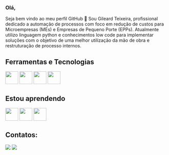 ### Olá,
Seja bem vindo ao meu perfil GitHub 👋 
Sou Gileard Teixeira, profissional dedicado a automação de processos com foco em redução de custos para Microempresas (MEs) e Empresas de Pequeno Porte (EPPs). Atualmente utilizo linguagem python e conhecimentos low code para implementar soluções com o objetivo de uma melhor utilização da mão de obra e restruturação de processo internos.

<!--
**Gil-Ti/Gil-Ti** is a ✨ _special_ ✨ repository because its `README.md` (this file) appears on your GitHub profile.

- 🔭 Atualmente estou trabalhando na https://openconsultoriatributaria.com.br/
- 👯 Estou procurando colaborar em projetos relacionados a automação de processos.
- 📫 Como entrar em contato comigo: linkedin.com/in/gileard-teixeira

-->

## Ferramentas e Tecnologias


<img src="https://cdn.jsdelivr.net/gh/devicons/devicon/icons/python/python-original.svg"  width="40" height="40"/>  <img src="https://cdn.jsdelivr.net/gh/devicons/devicon/icons/php/php-original.svg" width="40" height="40"/>  <img src="https://cdn.jsdelivr.net/gh/devicons/devicon/icons/html5/html5-original.svg" width="40" height="40"/> <img src="https://cdn.jsdelivr.net/gh/devicons/devicon/icons/css3/css3-original.svg" width="40" height="40"/>
          
## Estou aprendendo

<img src="https://cdn.jsdelivr.net/gh/devicons/devicon/icons/javascript/javascript-original.svg" width="40" height="40"/> <img src="https://cdn.jsdelivr.net/gh/devicons/devicon/icons/bootstrap/bootstrap-original.svg" width="40" height="40"/>  <img src="https://cdn.jsdelivr.net/gh/devicons/devicon/icons/mysql/mysql-original.svg" width="40" height="40"/>

## Contatos:

<div>
<a href = "mailto:gileardti@gmail.com"><img src="https://img.shields.io/badge/Gmail-D14836?style=for-the-badge&logo=gmail&logoColor=white" target="_blank"></a>
<a href="https://www.linkedin.com/in/gileard-teixeira" target="_blank"><img src="https://img.shields.io/badge/-LinkedIn-%230077B5?style=for-the-badge&logo=linkedin&logoColor=white" target="_blank"></a>   
</div>
         
